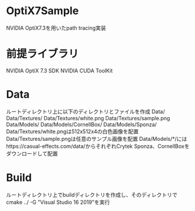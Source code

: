 # OptiX7Sample
NVIDIA OptiX7.3を用いたpath tracing実装
# 前提ライブラリ
NVIDIA OptiX 7.3 SDK
NVIDIA CUDA ToolKit
# Data
ルートディレクトリ上に以下のディレクトリとファイルを作成
Data/
Data/Textures/
Data/Textures/white.png
Data/Textures/sample.png
Data/Models/
Data/Models/CornellBox/
Data/Models/Sponza/
Data/Textures/white.pngは512x512x4の白色画像を配置
Data/Textures/sample.pngは任意のサンプル画像を配置
Data/Models/*/にはhttps://casual-effects.com/data/からそれぞれCrytek Sponza、CornellBoxをダウンロードして配置
# Build 
ルートディレクトリ上でbuildディレクトリを作成し、そのディレクトリで cmake ../ -G "Visual Studio 16 2019"を実行
